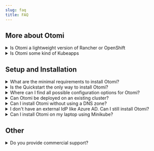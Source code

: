 ```yaml
---
slug: faq
title: FAQ
---
```


## More about Otomi

<details>
  <summary>Is Otomi a lightweight version of Rancher or OpenShift</summary>

We understand that products like Rancher and OpenShift all propagate that they ship with integrated tools, but we take the term integrated a little more serious. Within Otomi, integrated means applications are pre-configured with Otomi default configuration values, applications have been adjusted to comply with all Otomi security policies, and applications have been made user-aware (using OIDC) and multi-tenant.

Otomi can NOT be used to provision and manage Kubernetes clusters. Otomi is an application stack on top of Kubernetes that can be installed with a Helm chart, and offers a complete suite of integrated and pre-configured applications combined with automation and developer self-service. Another huge difference compared to OpenShift and Rancher is that everything in Otomi is reflected in code and stored in Git.

</details>

<details>
  <summary>Is Otomi some kind of Kubeapps</summary>

We can imagine when looking at the list of all pre-configured and ready-to-use apps, you might get the impression that Otomi is some kind of application catalog for Kubernetes. But the opposite is true. When you install Otomi, you will get all of these apps and they’re already configured for you, and they will work out-of-the-box. You can then use the web UI or values repository to adjust the configuration of these apps based on your own requirements.

</details>

## Setup and Installation

<details>
  <summary>What are the minimal requirements to install Otomi?</summary>

Otomi requires a running Kubernetes cluster of version `1.24` up to `1.25` using a Node pool with at least `6 vCPU` and `8 GiB memory`, but more is recommended. When using the `custom` provider (when installing Kubernetes on a unsupported provider), make sure Otomi can create a K8s LoadBalancer Service that is accessible from your machine (but not using 127.0.0.1).

</details>

<details>
  <summary>Is the Quickstart the only way to install Otomi?</summary>

No. The [otomi-quickstart](https://github.com/redkubes/quickstart) uses Terraform to provision a three-node Kubernetes cluster in AWS, Azure, or GCP and installs Otomi. You can also provision a Kubernetes cluster yourself and install Otomi using the Helm chart. Check [chart-install](/docs/get-started/installation#install-otomi-with-helm) for more details.

</details>

<details>
  <summary>Where can I find all possible configuration options for Otomi?</summary>

When installing Otomi with the helm chart you can find its `values-schema.json` inside, which contains all the possible configuration parameters. It is generated from [otomi-core/values-schema.yaml](https://github.com/redkubes/otomi-core/blob/main/values-schema.yaml).

</details>

<details>
  <summary>Can Otomi be deployed on an existing cluster?</summary>

Yes, Otomi can be installed on any cluster as long as there are no namespaces that are also created by Otomi.

</details>

<details>
  <summary>Can I install Otomi without using a DNS zone?</summary>

Yes, using a DNS zone for name resolution is optional. When installing Otomi with minimal values, nip.io is used for name resolution pointing to the public IP of the cloud load balancer.

</details>

<details>
  <summary>I don't have an external IdP like Azure AD. Can I still install Otomi?</summary>

Yes, using an external IdP like Azure AD is optional. When installing Otomi with minimal values (no optional configuration), Otomi will configure Keycloak as an IdP. You can create users in Keycloak and assign them to the pre-configured roles.

</details>

<details>
  <summary>Can I install Otomi on my laptop using Minikube?</summary>

Yes. You can use the Otomi `custom` provider to install Otomi on Kubernetes running on your own hardware, including Minikube. Note that Otomi needs to be able to create a Kubernetes LoadBalancer service and the IP needs to be accessible for pods running in the cluster and for your local browser. `127.0.0.1` can not be used, so running minikube with the Docker provider is not supported. Use the [Hyperkit driver](https://minikube.sigs.k8s.io/docs/drivers/hyperkit/) instead.

</details>

## Other

<details>
  <summary>Do you provide commercial support?</summary>

Yes, you can contact us for commercial support. [Red Kubes](https://redkubes.com) is the company behind Otomi.

</details>
